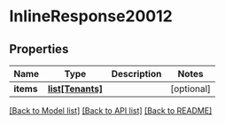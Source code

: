 # InlineResponse20012

## Properties
Name | Type | Description | Notes
------------ | ------------- | ------------- | -------------
**items** | [**list[Tenants]**](Tenants.md) |  | [optional] 

[[Back to Model list]](../README.md#documentation-for-models) [[Back to API list]](../README.md#documentation-for-api-endpoints) [[Back to README]](../README.md)

